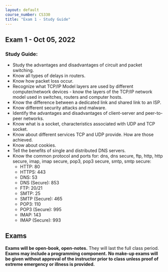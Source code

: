 ```yaml
---
layout: default
course_number: CS330
title: "Exam 1 - Study Guide"
---
```


Exam 1 - Oct 05, 2022
-----------------------

### Study Guide:
- Study the advantages and disadvantages of circuit and packet switching.   
- Know all types of delays in routers.
- Know how packet loss occur.
- Recognize what TCP/IP Model layers are used by different computer/network devices - know the layers of the TCP/IP network model used in switches, routers and computer hosts.
- Know the difference between a dedicated link and shared link to an ISP.
- Know different security attacks and malware.
- Identify the advantages and disadvantages of client-server and peer-to-peer networks.
- Know what is a socket, characteristics associated with UDP and TCP socket.
- Know about different services TCP and UDP provide. How are those achieved.
- Know about cookies.
- Tell the benefits of single and distributed DNS servers.
- Know the common protocol and ports for: dns, dns secure, ftp, http, http secure, imap, imap secure, pop3, pop3 secure, smtp, smtp secure:
  - HTTP: 80
  - HTTPS: 443
  - DNS: 53
  - DNS (Secure): 853
  - FTP: 20/21
  - SMTP: 25
  - SMTP (Secure): 465
  - POP3: 110
  - POP3 (Secure): 995
  - IMAP: 143
  - IMAP (Secure): 993

Exams
-----------------

<strong>Exams will be open-book, open-notes.</strong> They will last the full class period.
<strong>Exams may include a programming component.</strong>
<strong>No make-up exams will be given without approval of the instructor prior to class unless proof of extreme emergency or illness is provided.</strong>
